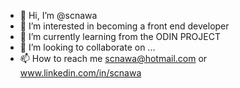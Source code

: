 - 👋 Hi, I’m @scnawa
- 👀 I’m interested in becoming a front end developer
- 🌱 I’m currently learning from the ODIN PROJECT
- 💞️ I’m looking to collaborate on ...
- 📫 How to reach me scnawa@hotmail.com or www.linkedin.com/in/scnawa

<!---
scnawa/scnawa is a ✨ special ✨ repository because its `README.md` (this file) appears on your GitHub profile.
You can click the Preview link to take a look at your changes.
--->
